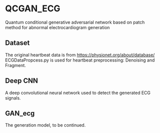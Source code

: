 # QCGAN_ECG
Quantum conditional generative adversarial network based on patch method for abnormal electrocardiogram generation

## Dataset
The original heartbeat data is from https://physionet.org/about/database/ <br>
ECGDataPropcess.py is used for heartbeat preprocessing: Denoising and Fragment.

## Deep CNN
A deep convolutional neural network used to detect the generated ECG signals.

## GAN_ecg
The generation model, to be continued.
